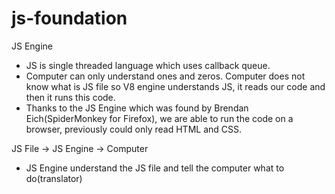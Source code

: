 # js-foundation

JS Engine
- JS is single threaded language which uses callback queue.
- Computer can only understand ones and zeros. Computer does not know what is JS file so V8 engine understands JS, it reads our code and then it runs this code.
- Thanks to the JS Engine which was found by Brendan Eich(SpiderMonkey for Firefox), we are able to run the code on a browser, previously could only read HTML and CSS.

JS File        ->         JS Engine        ->          Computer

- JS Engine understand the JS file and tell the computer what to do(translator)